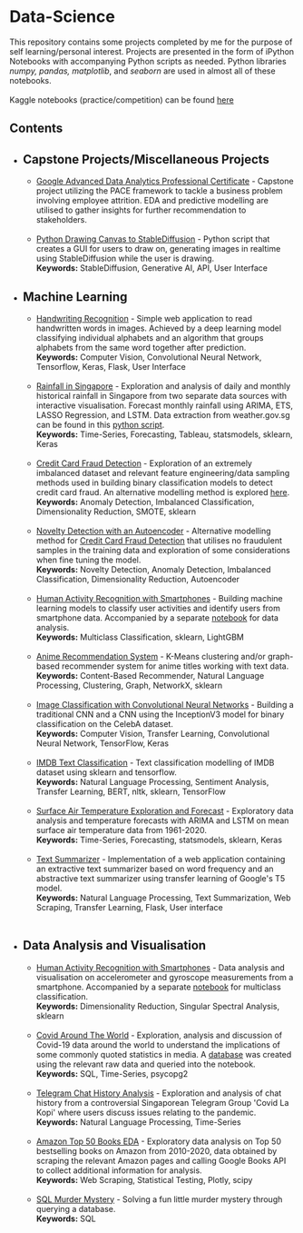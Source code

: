 # Data-Science
This repository contains some projects completed by me for the purpose of self learning/personal interest. Projects are presented in the form of iPython Notebooks with accompanying Python scripts as needed. Python libraries *numpy, pandas, matplotlib*, and *seaborn* are used in almost all of these notebooks.<br><br>
Kaggle notebooks (practice/competition) can be found [here](https://www.kaggle.com/wenhaoloo/code)

## Contents
* ## Capstone Projects/Miscellaneous Projects
  * [Google Advanced Data Analytics Professional Certificate](https://github.com/wenhao7/Data-Science/blob/main/Capstone%20Projects/Activity_%20Course%207%20Salifort%20Motors%20project%20lab_.ipynb) - Capstone project utilizing the PACE framework to tackle a business problem involving employee attrition. EDA and predictive modelling are utilised to gather insights for further recommendation to stakeholders.<br><br>
  * [Python Drawing Canvas to StableDiffusion](https://github.com/wenhao7/Python2SD/tree/main) - Python script that creates a GUI for users to draw on, generating images in realtime using StableDiffusion while the user is drawing.<br>
    **Keywords:** StableDiffusion, Generative AI, API, User Interface
  
* ## Machine Learning
  * [Handwriting Recognition](https://github.com/wenhao7/Data-Science/blob/main/Handwriting%20Recognition/Handwriting%20Recognition.ipynb) - Simple web application to read handwritten words in images. Achieved by a deep learning model classifying individual alphabets and an algorithm that groups alphabets from the same word together after prediction.<br>
    **Keywords:** Computer Vision, Convolutional Neural Network, Tensorflow, Keras, Flask, User Interface <br><br>
  * [Rainfall in Singapore](https://nbviewer.ipython.org/github/wenhao7/Data-Science/blob/f2b6a2d7e6648ee5d1ed647a80a24b7f17876237/Rainfall%20in%20Singapore/Rainfall%20in%20Singapore.ipynb) - Exploration and analysis of daily and monthly historical rainfall in Singapore from two separate data sources with interactive visualisation. Forecast monthly rainfall using ARIMA, ETS, LASSO Regression, and LSTM. Data extraction from weather.gov.sg can be found in this [python script](https://github.com/wenhao7/Data-Science/blob/main/Rainfall%20in%20Singapore/download_weather_gov.py). <br>
    **Keywords:** Time-Series, Forecasting, Tableau, statsmodels, sklearn, Keras<br><br>
  * [Credit Card Fraud Detection](https://github.com/wenhao7/Data-Science/blob/main/Credit%20Card%20Fraud%20Detection/Credit%20Card%20Fraud%20Detection.ipynb) - Exploration of an extremely imbalanced dataset and relevant feature engineering/data sampling methods used in building binary classification models to detect credit card fraud. An alternative modelling method is explored [here](https://github.com/wenhao7/Data-Science/blob/main/Credit%20Card%20Fraud%20Detection).<br>
    **Keywords:** Anomaly Detection, Imbalanced Classification, Dimensionality Reduction, SMOTE, sklearn<br><br>
  * [Novelty Detection with an Autoencoder](https://github.com/wenhao7/Data-Science/blob/main/Credit%20Card%20Fraud%20Detection/Novelty%20Detection%20with%20an%20Autoencoder.ipynb) - Alternative modelling method for [Credit Card Fraud Detection](https://github.com/wenhao7/Data-Science/blob/main/Credit%20Card%20Fraud%20Detection/Credit%20Card%20Fraud%20Detection.ipynb) that utilises no fraudulent samples in the training data and exploration of some considerations when fine tuning the model.<br>
    **Keywords:** Novelty Detection, Anomaly Detection, Imbalanced Classification, Dimensionality Reduction, Autoencoder<br><br>
  * [Human Activity Recognition with Smartphones](https://github.com/wenhao7/Data-Science/blob/main/Human%20Activity%20Recognition%20with%20Smartphones/Human%20Activity%20Recognition%20with%20Smartphones%20-%20Classification.ipynb) - Building machine learning models to classify user activities and identify users from smartphone data. Accompanied by a separate [notebook](https://nbviewer.jupyter.org/github/wenhao7/Data-Science/blob/main/Human%20Activity%20Recognition%20with%20Smartphones/Human%20Activity%20Recognition%20with%20Smartphones%20-%20Analysis.ipynb) for data analysis. <br>
    **Keywords:** Multiclass Classification, sklearn, LightGBM<br><br>
  * [Anime Recommendation System](https://github.com/wenhao7/Data-Science/blob/main/Anime%20Recommendation%20System/Anime%20Recommendation%20System.ipynb) - K-Means clustering and/or graph-based recommender system for anime titles working with text data. <br>
    **Keywords:** Content-Based Recommender, Natural Language Processing, Clustering, Graph, NetworkX, sklearn<br><br>
  * [Image Classification with Convolutional Neural Networks](https://github.com/wenhao7/Data-Science/blob/main/Image%20Classification%20with%20CNN/Image%20classification%20with%20CNN.ipynb) - Building a traditional CNN and a CNN using the InceptionV3 model for binary classification on the CelebA dataset.<br>
    **Keywords:** Computer Vision, Transfer Learning, Convolutional Neural Network, TensorFlow, Keras<br><br>
  * [IMDB Text Classification](https://github.com/wenhao7/Data-Science/blob/main/IMDB%20Text%20Classfication/IMDB%20Text%20Classification.ipynb) - Text classification modelling of IMDB dataset using sklearn and tensorflow.<br>
    **Keywords:** Natural Language Processing, Sentiment Analysis, Transfer Learning, BERT, nltk, sklearn, TensorFlow<br><br>
  * [Surface Air Temperature Exploration and Forecast](https://github.com/wenhao7/Data-Science/blob/main/Surface%20Air%20Temperature%20Exploration%20and%20Forecast/Mean%20Surface%20Air%20Temperature.ipynb) - Exploratory data analysis and temperature forecasts with ARIMA and LSTM on mean surface air temperature data from 1961-2020.<br>
    **Keywords:** Time-Series, Forecasting, statsmodels, sklearn, Keras<br><br>
  * [Text Summarizer](https://github.com/wenhao7/Data-Science/blob/main/Text%20Summarizer/README.md) - Implementation of a web application containing an extractive text summarizer based on word frequency and an abstractive text summarizer using transfer learning of Google's T5 model.<br>
    **Keywords:** Natural Language Processing, Text Summarization, Web Scraping, Transfer Learning, Flask, User interface<br><br>

* ## Data Analysis and Visualisation
  * [Human Activity Recognition with Smartphones](https://nbviewer.jupyter.org/github/wenhao7/Data-Science/blob/main/Human%20Activity%20Recognition%20with%20Smartphones/Human%20Activity%20Recognition%20with%20Smartphones%20-%20Analysis.ipynb) - Data analysis and visualisation on accelerometer and gyroscope measurements from a smartphone. Accompanied by a separate [notebook](https://github.com/wenhao7/Data-Science/blob/main/Human%20Activity%20Recognition%20with%20Smartphones/Human%20Activity%20Recognition%20with%20Smartphones%20-%20Classification.ipynb) for multiclass classification. <br>
    **Keywords:** Dimensionality Reduction, Singular Spectral Analysis, sklearn<br><br>
  * [Covid Around The World](https://nbviewer.org/github/wenhao7/Data-Science/blob/main/Covid%20Around%20The%20World/Covid-19%20Around%20The%20World.ipynb) - Exploration, analysis and discussion of Covid-19 data around the world to understand the implications of some commonly quoted statistics in media. A [database](https://github.com/wenhao7/Data-Science/blob/main/Covid%20Around%20The%20World/create_database.py) was created using the relevant raw data and queried into the notebook.<br>
    **Keywords:** SQL, Time-Series, psycopg2<br><br>
  * [Telegram Chat History Analysis](https://github.com/wenhao7/Data-Science/blob/main/Telegram%20Chat%20History%20Analysis/Telegram%20Chat%20History%20Analysis.ipynb) - Exploration and analysis of chat history from a controversial Singaporean Telegram Group 'Covid La Kopi' where users discuss issues relating to the pandemic. <br>
    **Keywords:** Natural Language Processing, Time-Series<br><br>
  * [Amazon Top 50 Books EDA](https://nbviewer.ipython.org/github/wenhao7/Data-Science/blob/f2b6a2d7e6648ee5d1ed647a80a24b7f17876237/Amazon%20Books%20EDA/amazon_eda.ipynb) - Exploratory data analysis on Top 50 bestselling books on Amazon from 2010-2020, data obtained by scraping the relevant Amazon pages and calling Google Books API to collect additional information for analysis.<br>
    **Keywords:** Web Scraping, Statistical Testing, Plotly, scipy<br><br>
  * [SQL Murder Mystery](https://github.com/wenhao7/Data-Science/blob/main/SQL%20Murder%20Mystery/SQL%20Murder%20Mystery.ipynb) - Solving a fun little murder mystery through querying a database. <br>
    **Keywords:** SQL
